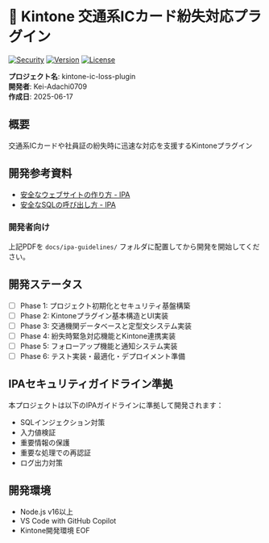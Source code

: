 # 🔐 Kintone 交通系ICカード紛失対応プラグイン

[![Security](https://img.shields.io/badge/Security-IPA%20Compliant-green.svg)](docs/ipa-guidelines/)
[![Version](https://img.shields.io/badge/Version-1.0.0-blue.svg)](package.json)
[![License](https://img.shields.io/badge/License-MIT-yellow.svg)](LICENSE)

**プロジェクト名**: kintone-ic-loss-plugin  
**開発者**: Kei-Adachi0709  
**作成日**: 2025-06-17

## 概要
交通系ICカードや社員証の紛失時に迅速な対応を支援するKintoneプラグイン

## 開発参考資料
- [安全なウェブサイトの作り方 - IPA](docs/ipa-guidelines/安全なウェブサイトの作り方.pdf)
- [安全なSQLの呼び出し方 - IPA](docs/ipa-guidelines/安全なSQLの呼び出し方.pdf)

### 開発者向け
上記PDFを `docs/ipa-guidelines/` フォルダに配置してから開発を開始してください。

## 開発ステータス
- [ ] Phase 1: プロジェクト初期化とセキュリティ基盤構築
- [ ] Phase 2: Kintoneプラグイン基本構造とUI実装
- [ ] Phase 3: 交通機関データベースと定型文システム実装
- [ ] Phase 4: 紛失時緊急対応機能とKintone連携実装
- [ ] Phase 5: フォローアップ機能と通知システム実装
- [ ] Phase 6: テスト実装・最適化・デプロイメント準備

## IPAセキュリティガイドライン準拠
本プロジェクトは以下のIPAガイドラインに準拠して開発されます：
- SQLインジェクション対策
- 入力値検証
- 重要情報の保護
- 重要な処理での再認証
- ログ出力対策

## 開発環境
- Node.js v16以上
- VS Code with GitHub Copilot
- Kintone開発環境
EOF